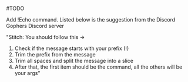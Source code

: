 #TODO


Add !Echo command. Listed below is the suggestion from the Discord Gophers Discord server

"Stitch: You should follow this ->

1. Check if the message starts with your prefix (!) 
2. Trim the prefix from the message 
3. Trim all spaces and split the message into a slice
4. After that, the first item should be the command, all the others will be your args"